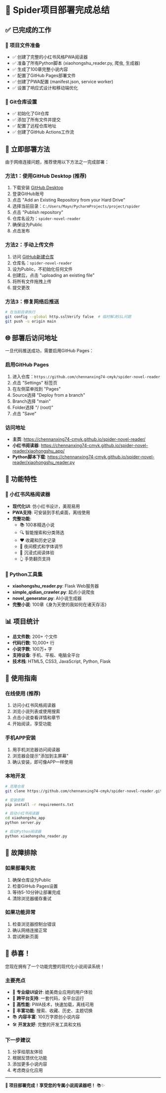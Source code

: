 # 🎉 Spider项目部署完成总结

## ✅ 已完成的工作

### 📁 项目文件准备
- ✅ 创建了完整的小红书风格PWA阅读器
- ✅ 准备了所有Python脚本 (xiaohongshu_reader.py, 爬虫, 生成器)
- ✅ 生成了100章完整小说内容
- ✅ 配置了GitHub Pages部署文件
- ✅ 创建了PWA配置 (manifest.json, service worker)
- ✅ 设置了响应式设计和移动端优化

### 🔧 Git仓库设置
- ✅ 初始化了Git仓库
- ✅ 添加了所有文件并提交
- ✅ 配置了远程仓库地址
- ✅ 创建了GitHub Actions工作流

## 🚀 立即部署方法

由于网络连接问题，推荐使用以下方法之一完成部署：

### 方法1：使用GitHub Desktop (推荐)
1. 下载安装 [GitHub Desktop](https://desktop.github.com/)
2. 登录GitHub账号
3. 点击 "Add an Existing Repository from your Hard Drive"
4. 选择当前目录：`C:/Users/Mayn/PycharmProjects/project/spider`
5. 点击 "Publish repository"
6. 仓库名设为：`spider-novel-reader`
7. 确保设为Public
8. 点击发布

### 方法2：手动上传文件
1. 访问 [GitHub新建仓库](https://github.com/new)
2. 仓库名：`spider-novel-reader`
3. 设为Public，不初始化任何文件
4. 创建后，点击 "uploading an existing file"
5. 将所有文件拖拽上传
6. 提交更改

### 方法3：修复网络后推送
```bash
# 在当前目录执行
git config --global http.sslVerify false  # 临时解决SSL问题
git push -u origin main
```

## 🌐 部署后访问地址

一旦代码推送成功，需要启用GitHub Pages：

### 启用GitHub Pages
1. 进入仓库：`https://github.com/chennanxing74-cmyk/spider-novel-reader`
2. 点击 "Settings" 标签页
3. 在左侧菜单找到 "Pages"
4. Source选择 "Deploy from a branch"
5. Branch选择 "main"
6. Folder选择 "/ (root)"
7. 点击 "Save"

### 访问地址
- **主页**: https://chennanxing74-cmyk.github.io/spider-novel-reader/
- **小红书阅读器**: https://chennanxing74-cmyk.github.io/spider-novel-reader/xiaohongshu_app/
- **Python脚本下载**: https://chennanxing74-cmyk.github.io/spider-novel-reader/xiaohongshu_reader.py

## 📱 功能特性

### 🎨 小红书风格阅读器
- **现代化UI**: 仿小红书设计，美观易用
- **PWA支持**: 可安装到手机桌面，离线使用
- **完整功能**: 
  - 📚 100本精选小说
  - 🔍 智能搜索和分类筛选
  - ❤️ 收藏和历史记录
  - 🌙 夜间模式和字体调节
  - 📖 沉浸式阅读体验
  - 👆 手势翻页支持

### 🐍 Python工具集
- **xiaohongshu_reader.py**: Flask Web服务器
- **simple_qidian_crawler.py**: 起点小说爬虫
- **novel_generator.py**: AI小说生成器
- **完整小说**: 100章《身为天使的我如何在诸天存活》

## 📊 项目统计

- **总文件数**: 200+ 个文件
- **代码行数**: 10,000+ 行
- **小说字数**: 100万+ 字
- **支持设备**: 手机、平板、电脑全平台
- **技术栈**: HTML5, CSS3, JavaScript, Python, Flask

## 🎯 使用指南

### 在线使用 (推荐)
1. 访问小红书风格阅读器
2. 浏览小说列表或使用搜索
3. 点击小说查看详情和章节
4. 开始阅读，享受功能

### 手机APP安装
1. 用手机浏览器访问阅读器
2. 浏览器会提示"添加到主屏幕"
3. 确认安装，即可像APP一样使用

### 本地开发
```bash
# 克隆仓库
git clone https://github.com/chennanxing74-cmyk/spider-novel-reader.git

# 安装依赖
pip install -r requirements.txt

# 启动小红书阅读器
cd xiaohongshu_app
python server.py

# 启动Python阅读器
python xiaohongshu_reader.py
```

## 🔧 故障排除

### 如果部署失败
1. 确保仓库设为Public
2. 检查GitHub Pages设置
3. 等待5-10分钟让部署完成
4. 清除浏览器缓存重试

### 如果功能异常
1. 检查浏览器控制台错误
2. 确认网络连接正常
3. 尝试刷新页面

## 🎊 恭喜！

您现在拥有了一个功能完整的现代化小说阅读系统！

### 主要亮点
- 🌟 **专业级UI设计**: 媲美商业应用的用户体验
- 📱 **跨平台支持**: 一套代码，全平台运行
- 🚀 **高性能**: PWA技术，快速加载，离线可用
- 🎨 **丰富功能**: 搜索、收藏、历史、主题切换
- 📚 **内容丰富**: 100万字原创小说内容
- 🛠️ **开发友好**: 完整的开发工具和文档

### 下一步建议
1. 分享给朋友体验
2. 根据反馈优化功能
3. 添加更多小说内容
4. 考虑商业化应用

---

**🎉 项目部署完成！享受您的专属小说阅读器吧！** 📚✨
